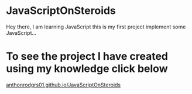 # JavaScriptOnSteroids
Hey there, I am learning JavaScript this is my first project implement some JavaScript...
<h1>To see the project I have created using my knowledge click below</h1>
<a href="https://anthonrodgrs01.github.io/JavaScriptOnSteroids/">anthonrodgrs01.github.io/JavaScriptOnSteroids</a>
